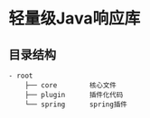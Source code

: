 # 轻量级Java响应库

## 目录结构
```
- root
    ├── core        核心文件
    ├── plugin      插件化代码
    └── spring      spring插件
```

